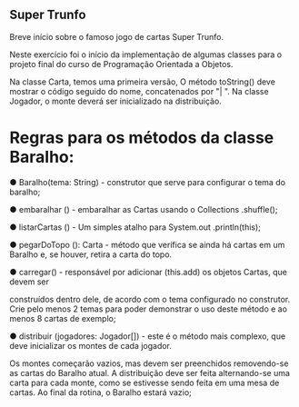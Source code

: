 ## Super Trunfo
Breve início sobre o famoso jogo de cartas Super Trunfo.

Neste exercício foi o início da implementação de algumas classes para o projeto final do curso de Programação Orientada a Objetos. 

Na classe Carta, temos uma primeira versão, O método toString() deve mostrar o código seguido do nome, concatenados por "| ". Na classe Jogador, o monte deverá ser inicializado na distribuição.

# Regras para os métodos da classe Baralho:

● Baralho(tema: String) - construtor que serve para configurar o tema do baralho;

● embaralhar () - embaralhar as Cartas usando o Collections .shuffle();

● listarCartas () - Um simples atalho para System.out .println(this);

● pegarDoTopo (): Carta - método que verifica se ainda há cartas em um Baralho e, se houver, retira a carta do topo.

● carregar() - responsável por adicionar (this.add) os objetos Cartas, que devem ser

construídos dentro dele, de acordo com o tema configurado no construtor. Crie pelo menos
2 temas para poder demonstrar o uso deste método e ao menos 8 cartas de exemplo;

● distribuir (jogadores: Jogador[]) - este é o método mais complexo, que deve
inicializar os montes de cada jogador. 

Os montes começarão vazios, mas devem ser preenchidos removendo-se as cartas do Baralho atual. A distribuição deve ser feita
alternando-se uma carta para cada monte, como se estivesse sendo feita em uma mesa de cartas. Ao final da rotina, o Baralho estará vazio;



